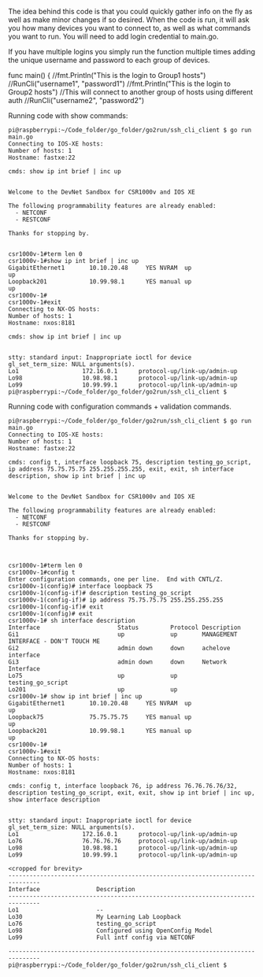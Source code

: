 The idea behind this code is that you could quickly gather info on the fly as well as make minor changes if so desired. When the code is run, it will ask you how many devices you want to connect to, as well as what commands you want to run.
You will need to add login credential to main.go.


If you have multiple logins you simply run the function multiple times adding the unique username and password to each group of devices.


func main() {
    //fmt.Println("This is the login to Group1 hosts")
    //RunCli("username1", "password1")
    //fmt.Println("This is the login to Group2 hosts")
    //This will connect to another group of hosts using different auth
    //RunCli("username2", "password2")

Running code with show commands:

```
pi@raspberrypi:~/Code_folder/go_folder/go2run/ssh_cli_client $ go run main.go 
Connecting to IOS-XE hosts:
Number of hosts: 1
Hostname: fastxe:22  

cmds: show ip int brief | inc up


Welcome to the DevNet Sandbox for CSR1000v and IOS XE
 
The following programmability features are already enabled:
  - NETCONF
  - RESTCONF
 
Thanks for stopping by.


csr1000v-1#term len 0
csr1000v-1#show ip int brief | inc up
GigabitEthernet1       10.10.20.48     YES NVRAM  up                    up      
Loopback201            10.99.98.1      YES manual up                    up      
csr1000v-1#
csr1000v-1#exit
Connecting to NX-OS hosts:
Number of hosts: 1       
Hostname: nxos:8181

cmds: show ip int brief | inc up


stty: standard input: Inappropriate ioctl for device
gl_set_term_size: NULL arguments(s).
Lo1                  172.16.0.1      protocol-up/link-up/admin-up       
Lo98                 10.98.98.1      protocol-up/link-up/admin-up       
Lo99                 10.99.99.1      protocol-up/link-up/admin-up       
pi@raspberrypi:~/Code_folder/go_folder/go2run/ssh_cli_client $ 

```



Running code with configuration commands + validation commands.

```
pi@raspberrypi:~/Code_folder/go_folder/go2run/ssh_cli_client $ go run main.go 
Connecting to IOS-XE hosts:
Number of hosts: 1
Hostname: fastxe:22

cmds: config t, interface loopback 75, description testing_go_script, ip address 75.75.75.75 255.255.255.255, exit, exit, sh interface description, show ip int brief | inc up


Welcome to the DevNet Sandbox for CSR1000v and IOS XE
 
The following programmability features are already enabled:
  - NETCONF
  - RESTCONF
 
Thanks for stopping by.



csr1000v-1#term len 0
csr1000v-1#config t
Enter configuration commands, one per line.  End with CNTL/Z.
csr1000v-1(config)# interface loopback 75
csr1000v-1(config-if)# description testing_go_script
csr1000v-1(config-if)# ip address 75.75.75.75 255.255.255.255
csr1000v-1(config-if)# exit
csr1000v-1(config)# exit
csr1000v-1# sh interface description
Interface                      Status         Protocol Description
Gi1                            up             up       MANAGEMENT INTERFACE - DON'T TOUCH ME
Gi2                            admin down     down     achelove interface
Gi3                            admin down     down     Network Interface
Lo75                           up             up       testing_go_script
Lo201                          up             up       
csr1000v-1# show ip int brief | inc up
GigabitEthernet1       10.10.20.48     YES NVRAM  up                    up      
Loopback75             75.75.75.75     YES manual up                    up      
Loopback201            10.99.98.1      YES manual up                    up      
csr1000v-1#
csr1000v-1#exit
Connecting to NX-OS hosts:
Number of hosts: 1    
Hostname: nxos:8181

cmds: config t, interface loopback 76, ip address 76.76.76.76/32, description testing_go_script, exit, exit, show ip int brief | inc up, show interface description


stty: standard input: Inappropriate ioctl for device
gl_set_term_size: NULL arguments(s).
Lo1                  172.16.0.1      protocol-up/link-up/admin-up       
Lo76                 76.76.76.76     protocol-up/link-up/admin-up       
Lo98                 10.98.98.1      protocol-up/link-up/admin-up       
Lo99                 10.99.99.1      protocol-up/link-up/admin-up       

<cropped for brevity>
-------------------------------------------------------------------------------
Interface                Description                                            
-------------------------------------------------------------------------------
Lo1                      --
Lo30                     My Learning Lab Loopback
Lo76                     testing_go_script
Lo98                     Configured using OpenConfig Model
Lo99                     Full intf config via NETCONF

-------------------------------------------------------------------------------
pi@raspberrypi:~/Code_folder/go_folder/go2run/ssh_cli_client $ 


```

